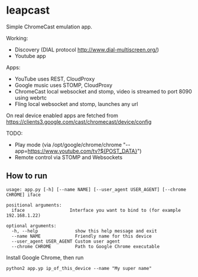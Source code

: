 # leapcast


Simple ChromeCast emulation app.

Working:

 - Discovery (DIAL protocol http://www.dial-multiscreen.org/)
 - Youtube app

Apps:

 - YouTube uses REST, CloudProxy
 - Google music uses STOMP, CloudProxy 
 - ChromeCast local websocket and stomp, video is streamed to port 8090 using webrtc
 - Fling local websocket and stomp, launches any url

On real device enabled apps are fetched from https://clients3.google.com/cast/chromecast/device/config

TODO:

 - Play mode (via /opt/google/chrome/chrome "--app=https://www.youtube.com/tv?${POST_DATA}")
 - Remote control via STOMP and Websockets

## How to run

```
usage: app.py [-h] [--name NAME] [--user_agent USER_AGENT] [--chrome CHROME] iface

positional arguments:
  iface                 Interface you want to bind to (for example 192.168.1.22)

optional arguments:
  -h, --help              show this help message and exit
  --name NAME             Friendly name for this device
  --user_agent USER_AGENT Custom user agent
  --chrome CHROME         Path to Google Chrome executable

```

Install Google Chrome, then run

```python2 app.yp ip_of_this_device --name "My super name"```

